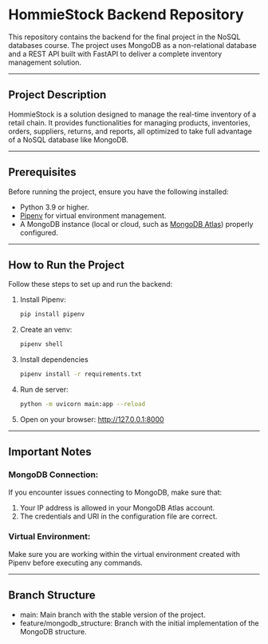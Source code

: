 # HommieStock Backend Repository

This repository contains the backend for the final project in the NoSQL databases course. The project uses MongoDB as a non-relational database and a REST API built with FastAPI to deliver a complete inventory management solution.

---

## Project Description

HommieStock is a solution designed to manage the real-time inventory of a retail chain. It provides functionalities for managing products, inventories, orders, suppliers, returns, and reports, all optimized to take full advantage of a NoSQL database like MongoDB.

---

## Prerequisites

Before running the project, ensure you have the following installed:

- Python 3.9 or higher.
- [Pipenv](https://pipenv.pypa.io/en/latest/) for virtual environment management.
- A MongoDB instance (local or cloud, such as [MongoDB Atlas](https://www.mongodb.com/cloud/atlas)) properly configured.

---

## How to Run the Project

Follow these steps to set up and run the backend:

1. Install Pipenv:

   ```bash
   pip install pipenv
   ```
2. Create an venv:

    ```bash
    pipenv shell
    ```
3. Install dependencies

    ```bash
    pipenv install -r requirements.txt
    ```
4. Run de server:

    ```bash
    python -m uvicorn main:app --reload
    ```
5. Open on your browser: http://127.0.0.1:8000      

---
## Important Notes

### MongoDB Connection:
If you encounter issues connecting to MongoDB, make sure that:

1. Your IP address is allowed in your MongoDB Atlas account.
2. The credentials and URI in the configuration file are correct.

### Virtual Environment:

Make sure you are working within the virtual environment created with Pipenv before executing any commands.

---

## Branch Structure
* main: Main branch with the stable version of the project.
* feature/mongodb_structure: Branch with the initial implementation of the MongoDB structure.
